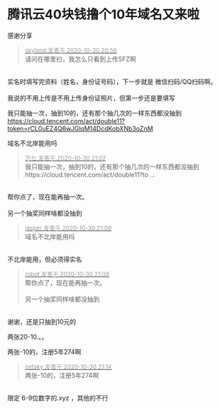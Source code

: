 # 腾讯云40块钱撸个10年域名又来啦


感谢分享

<div class="quote"><blockquote><font size="2"><a href="https://www.hostloc.com/forum.php?mod=redirect&amp;goto=findpost&amp;pid=9377359&amp;ptid=760280" target="_blank"><font color="#999999">skyland 发表于 2020-10-30 20:58</font></a></font><br />
请问在哪里扫，我怎么只看到上传SFZ啊</blockquote></div><br />
实名时填写完资料（姓名，身份证号码），下一步就是 微信扫码/QQ扫码啊。<br />
<br />
我说的不用上传是不用上传身份证照片，但第一步还是要填写

我只能抽一次，抽到10的，还有那个抽几次的一样东西都没抽到<img src="static/image/smiley/default/sweat.gif" smilieid="10" border="0" alt="" /><br />
https://cloud.tencent.com/act/double11?token=rCL0uEZ4Q6wJGlqM14DcdKobXNb3oZnM

域名不北岸能用吗

<div class="quote"><blockquote><font size="2"><a href="https://www.hostloc.com/forum.php?mod=redirect&amp;goto=findpost&amp;pid=9377459&amp;ptid=760280" target="_blank"><font color="#999999">万七 发表于 2020-10-30 21:07</font></a></font><br />
我只能抽一次，抽到10的，还有那个抽几次的一样东西都没抽到<br />
https://cloud.tencent.com/act/double11?to ...</blockquote></div><br />
帮你点了，现在能再抽一次。<br />
<br />
另一个抽奖同样啥都没抽到

<div class="quote"><blockquote><font size="2"><a href="https://www.hostloc.com/forum.php?mod=redirect&amp;goto=findpost&amp;pid=9377484&amp;ptid=760280" target="_blank"><font color="#999999">jasper 发表于 2020-10-30 21:09</font></a></font><br />
域名不北岸能用吗</blockquote></div><br />
不北岸能用，但必须得实名

<div class="quote"><blockquote><font size="2"><a href="https://www.hostloc.com/forum.php?mod=redirect&amp;goto=findpost&amp;pid=9377489&amp;ptid=760280" target="_blank"><font color="#999999">robot 发表于 2020-10-30 21:09</font></a></font><br />
帮你点了，现在能再抽一次。<br />
<br />
另一个抽奖同样啥都没抽到</blockquote></div><br />
谢谢，还是只抽到10元的<img src="static/image/smiley/default/sweat.gif" smilieid="10" border="0" alt="" />

两张20-10.。。<img id="aimg_XNXAF" onclick="zoom(this, this.src, 0, 0, 0)" class="zoom" src="https://cdn.jsdelivr.net/gh/hishis/forum-master/public/images/patch.gif" onmouseover="img_onmouseoverfunc(this)" onload="thumbImg(this)" border="0" alt="" />

两张-10的，注册5年274啊

<div class="quote"><blockquote><font size="2"><a href="https://www.hostloc.com/forum.php?mod=redirect&amp;goto=findpost&amp;pid=9377553&amp;ptid=760280" target="_blank"><font color="#999999">netsky 发表于 2020-10-30 21:14</font></a></font><br />
两张-10的，注册5年274啊</blockquote></div><br />
限定 6-9位数字的.xyz ，其他的不行
